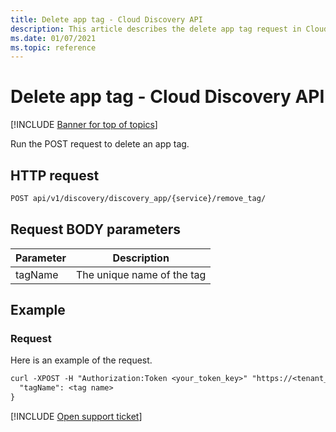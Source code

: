 ```yaml
---
title: Delete app tag - Cloud Discovery API
description: This article describes the delete app tag request in Cloud App Security's Cloud Discovery API.
ms.date: 01/07/2021
ms.topic: reference
---
```

# Delete app tag - Cloud Discovery API

[!INCLUDE [Banner for top of topics](includes/banner.md)]

Run the POST request to delete an app tag.

## HTTP request

```rest
POST api/v1/discovery/discovery_app/{service}/remove_tag/
```

## Request BODY parameters

| Parameter | Description |
| --- | --- |
| tagName | The unique name of the tag |

## Example

### Request

Here is an example of the request.

```rest
curl -XPOST -H "Authorization:Token <your_token_key>" "https://<tenant_id>.<tenant_region>.contoso.com/api/v1/discovery/discovery_app/<service>}/remove_tag/" -d {
  "tagName": <tag name>
}
```

[!INCLUDE [Open support ticket](includes/support.md)]
